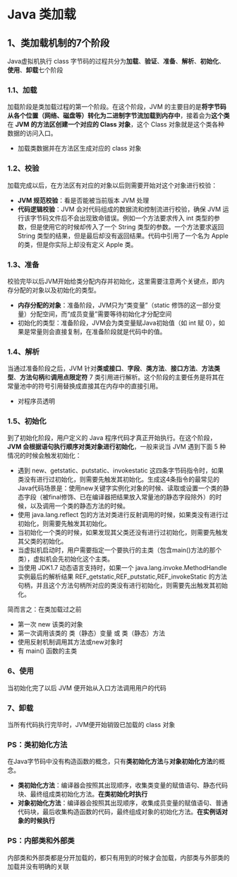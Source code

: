 # Java 类加载

## 1、类加载机制的7个阶段

Java虚拟机执行 class 字节码的过程共分为**加载**、**验证**、**准备**、**解析**、**初始化**、**使用**、**卸载**七个阶段

### 1.1、加载

加载阶段是类加载过程的第一个阶段。在这个阶段，JVM 的主要目的是**将字节码从各个位置（网络、磁盘等）转化为二进制字节流加载到内存中**，接着会为**这个类**在 **JVM 的方法区创建一个对应的 Class 对象**，这个 Class 对象就是这个类各种数据的访问入口。

* 加载类数据并在方法区生成对应的 class 对象

### 1.2、校验

加载完成以后，在方法区有对应的对象以后则需要开始对这个对象进行校验：
* **JVM 规范校验**：看是否能被当前版本 JVM 处理
* **代码逻辑校验**：JVM 会对代码组成的数据流和控制流进行校验，确保 JVM 运行该字节码文件后不会出现致命错误。例如一个方法要求传入 int 类型的参数，但是使用它的时候却传入了一个 String 类型的参数。一个方法要求返回 String 类型的结果，但是最后却没有返回结果。代码中引用了一个名为 Apple 的类，但是你实际上却没有定义 Apple 类。

### 1.3、准备

校验完毕以后JVM开始给类分配内存并初始化，这里需要注意两个关键点，即内存分配的对象以及初始化的类型。

* **内存分配的对象**：准备阶段，JVM只为“类变量”（static 修饰的这一部分变量）分配空间，而“成员变量”需要等待初始化才分配空间
* 初始化的类型：准备阶段，JVM会为类变量赋Java初始值（如 int 赋 0），如果是常量则会直接复制，在准备阶段就是代码中的值。


### 1.4、解析

当通过准备阶段之后，JVM 针对**类或接口**、**字段**、**类方法**、**接口方法**、**方法类型**、**方法句柄**和**调用点限定符** 7 类引用进行解析。这个阶段的主要任务是将其在常量池中的符号引用替换成直接其在内存中的直接引用。

* 对程序员透明

### 1.5、初始化

到了初始化阶段，用户定义的 Java 程序代码才真正开始执行。在这个阶段，**JVM 会根据语句执行顺序对类对象进行初始化**，一般来说当 JVM 遇到下面 5 种情况的时候会触发初始化：

* 遇到 new、getstatic、putstatic、invokestatic 这四条字节码指令时，如果类没有进行过初始化，则需要先触发其初始化。生成这4条指令的最常见的Java代码场景是：使用new关键字实例化对象的时候、读取或设置一个类的静态字段（被final修饰、已在编译器把结果放入常量池的静态字段除外）的时候，以及调用一个类的静态方法的时候。
* 使用 java.lang.reflect 包的方法对类进行反射调用的时候，如果类没有进行过初始化，则需要先触发其初始化。
* 当初始化一个类的时候，如果发现其父类还没有进行过初始化，则需要先触发其父类的初始化。
* 当虚拟机启动时，用户需要指定一个要执行的主类（包含main()方法的那个类），虚拟机会先初始化这个主类。
* 当使用 JDK1.7 动态语言支持时，如果一个 java.lang.invoke.MethodHandle实例最后的解析结果 REF_getstatic,REF_putstatic,REF_invokeStatic 的方法句柄，并且这个方法句柄所对应的类没有进行初始化，则需要先出触发其初始化。

简而言之：在类加载过之前
* 第一次 new 该类的对象
* 第一次调用该类的 类（静态）变量 或 类（静态）方法
* 使用反射机制调用其方法或new对象时
* 有 main() 函数的主类

### 6、使用

当初始化完了以后 JVM 便开始从入口方法调用用户的代码

### 7、卸载

当所有代码执行完毕时，JVM便开始销毁已加载的 class 对象

### PS：类初始化方法

在Java字节码中没有构造函数的概念，只有**类初始化方法**与**对象初始化方法**的概念。

* **类初始化方法**：编译器会按照其出现顺序，收集类变量的赋值语句、静态代码块、最终组成类初始化方法。**在类初始化时执行**
* **对象初始化方法**：编译器会按照其出现顺序，收集成员变量的赋值语句、普通代码块，最后收集构造函数的代码，最终组成对象的初始化方法。**在实例话对象的时候执行**

### PS：内部类和外部类

内部类和外部类都是分开加载的，都只有用到的时候才会加载，内部类与外部类的加载并没有明确的关联